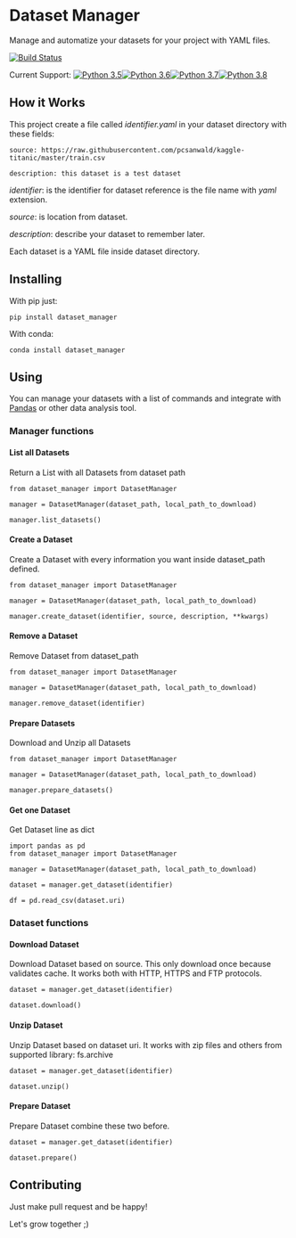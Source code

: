 # Dataset Manager

Manage and automatize your datasets for your project with YAML files.


[![Build Status](https://travis-ci.com/dmvieira/dataset-manager.svg?branch=master)](https://travis-ci.com/dmvieira/dataset-manager)

Current Support: [![Python 3.5](https://img.shields.io/badge/python-3.5-blue.svg)](https://www.python.org/downloads/release/python-350/)[![Python 3.6](https://img.shields.io/badge/python-3.6-blue.svg)](https://www.python.org/downloads/release/python-360/)[![Python 3.7](https://img.shields.io/badge/python-3.7-blue.svg)](https://www.python.org/downloads/release/python-370/)[![Python 3.8](https://img.shields.io/badge/python-3.8-blue.svg)](https://www.python.org/downloads/release/python-380/)

## How it Works

This project create a file called *identifier.yaml* in your dataset directory with these fields:

```
source: https://raw.githubusercontent.com/pcsanwald/kaggle-titanic/master/train.csv

description: this dataset is a test dataset

```

*identifier*: is the identifier for dataset reference is the file name with *yaml* extension.

*source*: is location from dataset.

*description*: describe your dataset to remember later.

Each dataset is a YAML file inside dataset directory.

## Installing

With pip just:

```
pip install dataset_manager
```

With conda:

```
conda install dataset_manager
```

## Using

You can manage your datasets with a list of commands and integrate with [Pandas](https://pandas.pydata.org/) or other data analysis tool.

### Manager functions

#### List all Datasets

Return a List with all Datasets from dataset path

```
from dataset_manager import DatasetManager

manager = DatasetManager(dataset_path, local_path_to_download)

manager.list_datasets()
```

#### Create a Dataset

Create a Dataset with every information you want inside dataset_path defined.

```
from dataset_manager import DatasetManager

manager = DatasetManager(dataset_path, local_path_to_download)

manager.create_dataset(identifier, source, description, **kwargs)
```

#### Remove a Dataset

Remove Dataset from dataset_path

```
from dataset_manager import DatasetManager

manager = DatasetManager(dataset_path, local_path_to_download)

manager.remove_dataset(identifier)
```

#### Prepare Datasets

Download and Unzip all Datasets

```
from dataset_manager import DatasetManager

manager = DatasetManager(dataset_path, local_path_to_download)

manager.prepare_datasets()
```

#### Get one Dataset

Get Dataset line as dict

```
import pandas as pd
from dataset_manager import DatasetManager

manager = DatasetManager(dataset_path, local_path_to_download)

dataset = manager.get_dataset(identifier)

df = pd.read_csv(dataset.uri)
```

### Dataset functions

#### Download Dataset

Download Dataset based on source. This only download once because validates cache.
It works both with HTTP, HTTPS and FTP protocols.

```
dataset = manager.get_dataset(identifier)

dataset.download()
```

#### Unzip Dataset

Unzip Dataset based on dataset uri. It works with zip files and others from supported library: fs.archive

```
dataset = manager.get_dataset(identifier)

dataset.unzip()
```

#### Prepare Dataset

Prepare Dataset combine these two before.

```
dataset = manager.get_dataset(identifier)

dataset.prepare()
```

## Contributing

Just make pull request and be happy!

Let's grow together ;)